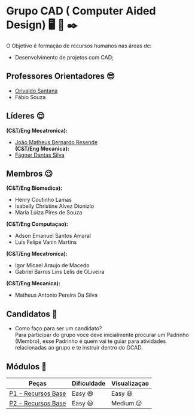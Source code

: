 # Grupo CAD ( Computer Aided Design) :desktop_computer: :wrench: :black_nib:

O Objetivo é formação de recursos humanos nas áreas de:
* Desenvolvimento de projetos com CAD;

## Professores Orientadores :sunglasses:
* [Orivaldo Santana](https://github.com/orivaldosantana)
* Fábio Souza

## Líderes :relieved:
**(C&T/Eng Mecatronica):**
* [João Matheus Bernardo Resende](https://github.com/jmathbr)      
**(C&T/Eng Mecanica):**
* [Fágner Dantas Silva](https://github.com/fagner147)                           

## Membros :wink:
**(C&T/Eng Biomedica):**
* Henry Coutinho Lamas                    
* Isabelly Christine Alvez Dionizio       
* Maria Luiza Pires de Souza   

**(C&T/Eng Computaçao):**
* Adson Emanuel Santos Amaral             
* Luis Felipe Vanin Martins  

**(C&T/Eng Mecatronica):**
* Igor Micael Araujo de Macedo            
* Gabriel Barros Lins Lelis de OLiveira   

**(C&T/Eng Mecanica):**
* Matheus Antonio Pereira Da Silva        

            
## Candidatos :runner:
* Como faço para ser um candidato?<br>
Para participar do grupo voce deve inicialmente procurar um Padrinho (Membro), esse Padrinho é quem vai te guiar para atividades relacionadas ao grupo e te instruir dentro do GCAD.
## Módulos :nut_and_bolt:
| Peças | Dificuldade | Visualizaçao |
| ------ | ------ | ------ |
| [P1 - Recursos Base](https://github.com/Natalnet/GCAD/tree/master/P1) | Easy :smiley: | Easy :smiley:|
| [P2 - Recursos Base](https://github.com/Natalnet/GCAD/tree/master/P2) | Easy :smiley:| Medium :expressionless: |
<br>



